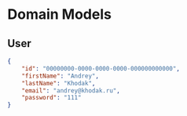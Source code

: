 # Domain Models

## User

```json
{
    "id": "00000000-0000-0000-0000-000000000000",
    "firstName": "Andrey",
    "lastName": "Khodak",
    "email": "andrey@khodak.ru",
    "password": "111"
}
```
